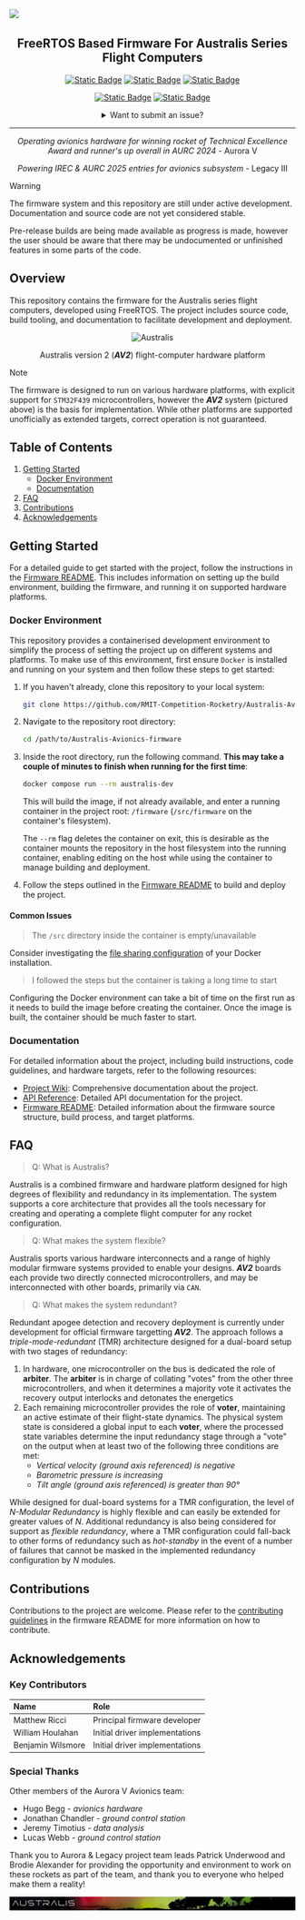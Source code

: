<!-- Document Start -->

![](https://github.com/RMIT-Hive-Rocketry/Australis-Avionics-firmware/raw/master/img/banner.png)

<div align="center">

## FreeRTOS Based Firmware For Australis Series Flight Computers

[![Static Badge](https://img.shields.io/badge/documentation%20-%20Wiki%20-%20dodgerblue?style=flat&logo=gitbook)](https://github.com/s3785111/Australis-Avionics-firmware/wiki)
[![Static Badge](https://img.shields.io/badge/documentation%20-%20API%20Reference%20-%20dodgerblue?style=flat&logo=gitbook)](https://rmit-competition-rocketry.github.io/Australis-Avionics-firmware/)
[![Static Badge](https://img.shields.io/badge/documentation%20-%20Hardware%20%28Members%20Only%29%20-%20dodgerblue?style=flat&logo=gitbook)](https://github.com/RMIT-Competition-Rocketry/AV2-Hardware)

[![Static Badge](https://img.shields.io/badge/%20-%20projects%20-%20grey?style=flat&logo=git&logoColor=white)](https://github.com/s3785111/Australis-Avionics-firmware/projects?query=is%3Aopen)
[![Static Badge](https://img.shields.io/badge/%20-%20pull%20requests%20-%20grey?style=flat&logo=github&logoColor=white)](https://github.com/s3785111/Australis-Avionics-firmware/pulls)

<details>
<summary>Want to submit an issue?</summary>
<p float='right'><br>
<a href='https://github.com/s3785111/Australis-Avionics-firmware/issues/new?template=bug_report.md'><img src='https://img.shields.io/badge/report%20issue%20-%20Bug%20-%20tomato?style=flat'/></a>
<a href='https://github.com/RMIT-Competition-Rocketry/Australis-Avionics-firmware/issues/new?template=feature-proposal.md'><img src='https://img.shields.io/badge/report%20issue%20-%20Feature%20-%20tomato?style=flat'/></a>
<a href='https://github.com/RMIT-Competition-Rocketry/Australis-Avionics-firmware/issues/new?template=refactor-declaration.md'><img src='https://img.shields.io/badge/report%20issue%20-%20Refactor%20-%20tomato?style=flat'/></a>
</p> 
</details>

---

_Operating avionics hardware for winning rocket of Technical Excellence Award and runner's up overall in AURC 2024_ - Aurora V

_Powering IREC & AURC 2025 entries for avionics subsystem_ - Legacy III

</div>

> [!WARNING]
> The firmware system and this repository are still under active development. Documentation and source code are not yet considered stable.
>
> Pre-release builds are being made available as progress is made, however the user should be aware that there may be undocumented or unfinished features in some parts of the code.

## Overview

This repository contains the firmware for the Australis series flight computers, developed using FreeRTOS. The project includes source code, build tooling, and documentation to facilitate development and deployment.

<div align="center">
 
![Australis](https://github.com/RMIT-Hive-Rocketry/Australis-Avionics-firmware/raw/master/img/Australis.png)
 
Australis version 2 (_**AV2**_) flight-computer hardware platform
</div>

> [!NOTE]
> The firmware is designed to run on various hardware platforms, with explicit support for `STM32F439` microcontrollers, however the _**AV2**_ system (pictured above) is the basis for implementation. While other platforms are supported unofficially as extended targets, correct operation is not guaranteed.

## Table of Contents

1. [Getting Started](#getting-started)
   - [Docker Environment](#docker-environment)
   - [Documentation](#documentation)
2. [FAQ](#faq)
3. [Contributions](#contributions)
4. [Acknowledgements](#acknowledgements)

## Getting Started

For a detailed guide to get started with the project, follow the instructions in the [Firmware README](firmware/README.md). This includes information on setting up the build environment, building the firmware, and running it on supported hardware platforms.

### Docker Environment

This repository provides a containerised development environment to simplify the process of setting the project up on different systems and platforms. To make use of this environment, first ensure `Docker` is installed and running on your system and then follow these steps to get started:

1. If you haven't already, clone this repository to your local system:

   ```bash
   git clone https://github.com/RMIT-Competition-Rocketry/Australis-Avionics-firmware.git
   ```

2. Navigate to the repository root directory:

   ```bash
   cd /path/to/Australis-Avionics-firmware
   ```

3. Inside the root directory, run the following command. **This may take a couple of minutes to finish when running for the first time**:

   ```bash
   docker compose run --rm australis-dev
   ```

   This will build the image, if not already available, and enter a running container in the project root: `/firmware` (`/src/firmware` on the container's filesystem).

   The `--rm` flag deletes the container on exit, this is desirable as the container mounts the repository in the host filesystem into the running container, enabling editing on the host while using the container to manage building and deployment.

4. Follow the steps outlined in the [Firmware README](firmware/README.md) to build and deploy the project.

#### Common Issues

> The `/src` directory inside the container is empty/unavailable

Consider investigating the [file sharing configuration](https://docs.docker.com/desktop/settings-and-maintenance/settings/#file-sharing) of your Docker installation.

> I followed the steps but the container is taking a long time to start

Configuring the Docker environment can take a bit of time on the first run as it needs to build the image before creating the container. Once the image is built, the container should be much faster to start.

### Documentation

For detailed information about the project, including build instructions, code guidelines, and hardware targets, refer to the following resources:

- [Project Wiki](https://github.com/s3785111/Australis-Avionics-firmware/wiki): Comprehensive documentation about the project.
- [API Reference](https://rmit-competition-rocketry.github.io/Australis-Avionics-firmware/): Detailed API documentation for the project.
- [Firmware README](firmware/README.md): Detailed information about the firmware source structure, build process, and target platforms.

## FAQ

> Q: What is Australis?

Australis is a combined firmware and hardware platform designed for high degrees of flexibility and redundancy in its implementation. The system supports a core architecture that provides all the tools necessary for creating and operating a complete flight computer for any rocket configuration.

> Q: What makes the system flexible?

Australis sports various hardware interconnects and a range of highly modular firmware systems provided to enable your designs. _**AV2**_ boards each provide two directly connected microcontrollers, and may be interconnected with other boards, primarily via `CAN`.

> Q: What makes the system redundant?

Redundant apogee detection and recovery deployment is currently under development for official firmware targetting _**AV2**_. The approach follows a _triple-mode-redundant_ (TMR) architecture designed for a dual-board setup with two stages of redundancy:

1. In hardware, one microcontroller on the bus is dedicated the role of **arbiter**. The **arbiter** is in charge of collating "votes" from the other three microcontrollers, and when it determines a majority vote it activates the recovery output interlocks and detonates the energetics
2. Each remaining microcontroller provides the role of **voter**, maintaining an active estimate of their flight-state dynamics. The physical system state is considered a global input to each **voter**, where the processed state variables determine the input redundancy stage through a "vote" on the output when at least two of the following three conditions are met:
   - _Vertical velocity (ground axis referenced) is negative_
   - _Barometric pressure is increasing_
   - _Tilt angle (ground axis referenced) is greater than 90°_

While designed for dual-board systems for a TMR configuration, the level of _N-Modular Redundancy_ is highly flexible and can easily be extended for greater values of _N_. Additional redundancy is also being considered for support as _flexible redundancy_, where a TMR configuration could fall-back to other forms of redundancy such as _hot-standby_ in the event of a number of failures that cannot be masked in the implemented redundancy configuration by _N_ modules.

## Contributions

Contributions to the project are welcome. Please refer to the [contributing guidelines](firmware/README.md#contributing) in the firmware README for more information on how to contribute.

## Acknowledgements

### Key Contributors

| Name              | Role                           |
| :---------------- | :----------------------------- |
| Matthew Ricci     | Principal firmware developer   |
| William Houlahan  | Initial driver implementations |
| Benjamin Wilsmore | Initial driver implementations |

### Special Thanks

Other members of the Aurora V Avionics team:

- Hugo Begg - _avionics hardware_
- Jonathan Chandler - _ground control station_
- Jeremy Timotius - _data analysis_
- Lucas Webb - _ground control station_

Thank you to Aurora & Legacy project team leads Patrick Underwood and Brodie Alexander for providing the opportunity and environment to work on these rockets as part of the team, and thank you to everyone who helped make them a reality!

![](./img/footer.png)
